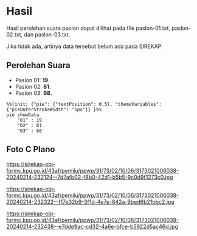 # Hasil

Hasil perolehan suara paslon dapat dilihat pada file paslon-01.txt, paslon-02.txt, dan paslon-03.txt.

Jika tidak ada, artinya data tersebut belum ada pada SIREKAP.

## Perolehan Suara

 * Paslon 01: **19**.
 * Paslon 02: **81**.
 * Paslon 03: **68**.

```mermaid
%%{init: {"pie": {"textPosition": 0.5}, "themeVariables": {"pieOuterStrokeWidth": "5px"}} }%%
pie showData
    "01" : 19
    "02" : 81
    "03" : 68
```
## Foto C Plano

https://sirekap-obj-formc.kpu.go.id/43af/pemilu/ppwp/31/73/02/10/06/3173021006038-20240214-232124--7d7afb02-f8b0-42d1-b5b5-9c0d9f1273c0.jpg

https://sirekap-obj-formc.kpu.go.id/43af/pemilu/ppwp/31/73/02/10/06/3173021006038-20240214-232322--f17e32b9-3f1d-4e7e-842a-9bed6b21bbc2.jpg

https://sirekap-obj-formc.kpu.go.id/43af/pemilu/ppwp/31/73/02/10/06/3173021006038-20240214-232438--e7dde9ac-cd32-4a6e-bfce-b5922d5ac46d.jpg

